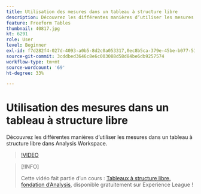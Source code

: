 ```yaml
---
title: Utilisation des mesures dans un tableau à structure libre
description: Découvrez les différentes manières d’utiliser les mesures dans un tableau à structure libre dans Analysis Workspace.
feature: Freeform Tables
thumbnail: 40817.jpg
kt: 6291
role: User
level: Beginner
exl-id: f7d282f4-027d-4093-a0b5-8d2c0a053317,0ec8b5ca-379e-45be-b077-514af318f42a
source-git-commit: 3cddbed3646c8e6c003088d58d84be6db9257574
workflow-type: tm+mt
source-wordcount: '69'
ht-degree: 33%

---
```


# Utilisation des mesures dans un tableau à structure libre

Découvrez les différentes manières d’utiliser les mesures dans un tableau à structure libre dans Analysis Workspace.

>[!VIDEO](https://video.tv.adobe.com/v/40817/?quality=12&learn=on)

>[!INFO]
>
> Cette vidéo fait partie d’un cours : [Tableaux à structure libre, fondation d’Analysis](https://experienceleague.adobe.com/?recommended=Analytics-U-1-2020.3&amp;lang=fr), disponible gratuitement sur Experience League !
